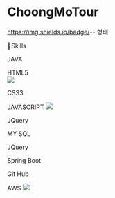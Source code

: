 # ChoongMoTour

https://img.shields.io/badge/<LABEL>-<MESSAGE>-<COLOR> 형태
  
 
  
 💪Skills
  
 JAVA
  
  HTML5  
  <img src="https://img.shields.io/badge/HTML-E34F26?style=flat-square&logo=HTML&logoColor=white"/>
 
  CSS3
  
  
  JAVASCRIPT 
 <img src="https://img.shields.io/badge/JavaScript-F7DF1E?style=flat-square&logo=JavaScript&logoColor=white"/>
  
  
  JQuery

  MY SQL
  
  JQuery
  
  Spring Boot
  
  Git Hub
  
  AWS
<img src="https://img.shields.io/badge/amazonaws-232F3E?style=flat-square&logo=amazonaws&logoColor=white"/>


